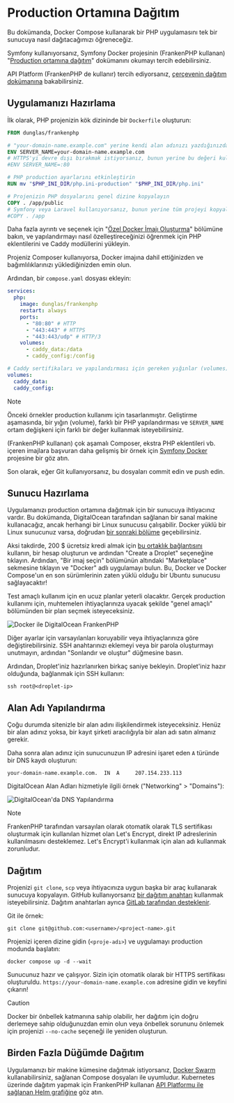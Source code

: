 # Production Ortamına Dağıtım

Bu dokümanda, Docker Compose kullanarak bir PHP uygulamasını tek bir sunucuya nasıl dağıtacağımızı öğreneceğiz.

Symfony kullanıyorsanız, Symfony Docker projesinin (FrankenPHP kullanan) "[Production ortamına dağıtım](https://github.com/dunglas/symfony-docker/blob/main/docs/production.md)" dokümanını okumayı tercih edebilirsiniz.

API Platform (FrankenPHP de kullanır) tercih ediyorsanız, [çerçevenin dağıtım dokümanına](https://api-platform.com/docs/deployment/) bakabilirsiniz.

## Uygulamanızı Hazırlama

İlk olarak, PHP projenizin kök dizininde bir `Dockerfile` oluşturun:

```dockerfile
FROM dunglas/frankenphp

# "your-domain-name.example.com" yerine kendi alan adınızı yazdığınızdan emin olun
ENV SERVER_NAME=your-domain-name.example.com
# HTTPS'yi devre dışı bırakmak istiyorsanız, bunun yerine bu değeri kullanın:
#ENV SERVER_NAME=:80

# PHP production ayarlarını etkinleştirin
RUN mv "$PHP_INI_DIR/php.ini-production" "$PHP_INI_DIR/php.ini"

# Projenizin PHP dosyalarını genel dizine kopyalayın
COPY . /app/public
# Symfony veya Laravel kullanıyorsanız, bunun yerine tüm projeyi kopyalamanız gerekir:
#COPY . /app
```

Daha fazla ayrıntı ve seçenek için "[Özel Docker İmajı Oluşturma](docker.md)" bölümüne bakın,
ve yapılandırmayı nasıl özelleştireceğinizi öğrenmek için PHP eklentilerini ve Caddy modüllerini yükleyin.

Projeniz Composer kullanıyorsa,
Docker imajına dahil ettiğinizden ve bağımlılıklarınızı yüklediğinizden emin olun.

Ardından, bir `compose.yaml` dosyası ekleyin:

```yaml
services:
  php:
    image: dunglas/frankenphp
    restart: always
    ports:
      - "80:80" # HTTP
      - "443:443" # HTTPS
      - "443:443/udp" # HTTP/3
    volumes:
      - caddy_data:/data
      - caddy_config:/config

# Caddy sertifikaları ve yapılandırması için gereken yığınlar (volumes)
volumes:
  caddy_data:
  caddy_config:
```

> [!NOTE]
>
> Önceki örnekler production kullanımı için tasarlanmıştır.
> Geliştirme aşamasında, bir yığın (volume), farklı bir PHP yapılandırması ve `SERVER_NAME` ortam değişkeni için farklı bir değer kullanmak isteyebilirsiniz.
>
> (FrankenPHP kullanan) çok aşamalı Composer, ekstra PHP eklentileri vb. içeren imajlara başvuran daha gelişmiş bir örnek için [Symfony Docker](https://github.com/dunglas/symfony-docker) projesine bir göz atın.

Son olarak, eğer Git kullanıyorsanız, bu dosyaları commit edin ve push edin.

## Sunucu Hazırlama

Uygulamanızı production ortamına dağıtmak için bir sunucuya ihtiyacınız vardır.
Bu dokümanda, DigitalOcean tarafından sağlanan bir sanal makine kullanacağız, ancak herhangi bir Linux sunucusu çalışabilir.
Docker yüklü bir Linux sunucunuz varsa, doğrudan [bir sonraki bölüme](#alan-adı-yapılandırma) geçebilirsiniz.

Aksi takdirde, 200 $ ücretsiz kredi almak için [bu ortaklık bağlantısını](https://m.do.co/c/5d8aabe3ab80) kullanın, bir hesap oluşturun ve ardından "Create a Droplet" seçeneğine tıklayın.
Ardından, "Bir imaj seçin" bölümünün altındaki "Marketplace" sekmesine tıklayın ve "Docker" adlı uygulamayı bulun.
Bu, Docker ve Docker Compose'un en son sürümlerinin zaten yüklü olduğu bir Ubuntu sunucusu sağlayacaktır!

Test amaçlı kullanım için en ucuz planlar yeterli olacaktır.
Gerçek production kullanımı için, muhtemelen ihtiyaçlarınıza uyacak şekilde "genel amaçlı" bölümünden bir plan seçmek isteyeceksiniz.

![Docker ile DigitalOcean FrankenPHP](digitalocean-droplet.png)

Diğer ayarlar için varsayılanları koruyabilir veya ihtiyaçlarınıza göre değiştirebilirsiniz.
SSH anahtarınızı eklemeyi veya bir parola oluşturmayı unutmayın, ardından "Sonlandır ve oluştur" düğmesine basın.

Ardından, Droplet'iniz hazırlanırken birkaç saniye bekleyin.
Droplet'iniz hazır olduğunda, bağlanmak için SSH kullanın:

```console
ssh root@<droplet-ip>
```

## Alan Adı Yapılandırma

Çoğu durumda sitenizle bir alan adını ilişkilendirmek isteyeceksiniz.
Henüz bir alan adınız yoksa, bir kayıt şirketi aracılığıyla bir alan adı satın almanız gerekir.

Daha sonra alan adınız için sunucunuzun IP adresini işaret eden `A` türünde bir DNS kaydı oluşturun:

```dns
your-domain-name.example.com.  IN  A     207.154.233.113
```

DigitalOcean Alan Adları hizmetiyle ilgili örnek ("Networking" > "Domains"):

![DigitalOcean'da DNS Yapılandırma](digitalocean-dns.png)

> [!NOTE]
>
> FrankenPHP tarafından varsayılan olarak otomatik olarak TLS sertifikası oluşturmak için kullanılan hizmet olan Let's Encrypt, direkt IP adreslerinin kullanılmasını desteklemez. Let's Encrypt'i kullanmak için alan adı kullanmak zorunludur.

## Dağıtım

Projenizi `git clone`, `scp` veya ihtiyacınıza uygun başka bir araç kullanarak sunucuya kopyalayın.
GitHub kullanıyorsanız [bir dağıtım anahtarı](https://docs.github.com/en/free-pro-team@latest/developers/overview/managing-deploy-keys#deploy-keys) kullanmak isteyebilirsiniz.
Dağıtım anahtarları ayrıca [GitLab tarafından desteklenir](https://docs.gitlab.com/ee/user/project/deploy_keys/).

Git ile örnek:

```console
git clone git@github.com:<username>/<project-name>.git
```

Projenizi içeren dizine gidin (`<proje-adı>`) ve uygulamayı production modunda başlatın:

```console
docker compose up -d --wait
```

Sunucunuz hazır ve çalışıyor. Sizin için otomatik olarak bir HTTPS sertifikası oluşturuldu.
`https://your-domain-name.example.com` adresine gidin ve keyfini çıkarın!

> [!CAUTION]
>
> Docker bir önbellek katmanına sahip olabilir, her dağıtım için doğru derlemeye sahip olduğunuzdan emin olun veya önbellek sorununu önlemek için projenizi `--no-cache` seçeneği ile yeniden oluşturun.

## Birden Fazla Düğümde Dağıtım

Uygulamanızı bir makine kümesine dağıtmak istiyorsanız, [Docker Swarm](https://docs.docker.com/engine/swarm/stack-deploy/) kullanabilirsiniz,
sağlanan Compose dosyaları ile uyumludur.
Kubernetes üzerinde dağıtım yapmak için FrankenPHP kullanan [API Platformu ile sağlanan Helm grafiğine](https://api-platform.com/docs/deployment/kubernetes/) göz atın.
